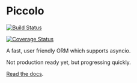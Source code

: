 # Piccolo

[![Build Status](https://travis-ci.com/piccolo-orm/piccolo.svg?branch=master)](https://travis-ci.com/piccolo-orm/piccolo)

[![Coverage Status](https://coveralls.io/repos/github/piccolo-orm/piccolo/badge.svg)](https://coveralls.io/github/piccolo-orm/piccolo)

A fast, user friendly ORM which supports asyncio.

Not production ready yet, but progressing quickly.

[Read the docs](https://piccolo-orm.readthedocs.io/en/latest/).

